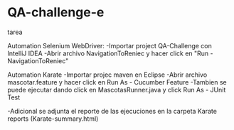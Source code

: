 # QA-challenge-e
tarea

Automation Selenium WebDriver: 
-Importar project QA-Challenge con IntelliJ IDEA
-Abrir archivo NavigationToReniec y hacer click en "Run - NavigationToReniec"

Automation Karate
-Importar projec maven en Eclipse
-Abrir archivo mascotar.feature y hacer click en Run As - Cucumber Feature
-Tambien se puede ejecutar dando click en MascotasRunner.java  y click Run As - JUnit Test

-Adicional se adjunta el reporte de las ejecuciones en la carpeta Karate reports (Karate-summary.html)